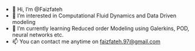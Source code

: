 - 👋 Hi, I’m @Faizfateh
- 👀 I’m interested in Computational Fluid Dynamics and Data Driven modeling
- 🌱 I’m currently learning Reduced order Modeling using Galerkins, POD, neural networks etc.
- 📫 You can contact me anytime on faizfateh.97@gmail.com

<!---
Faizfateh/Faizfateh is a ✨ special ✨ repository because its `README.md` (this file) appears on your GitHub profile.
You can click the Preview link to take a look at your changes.
--->
